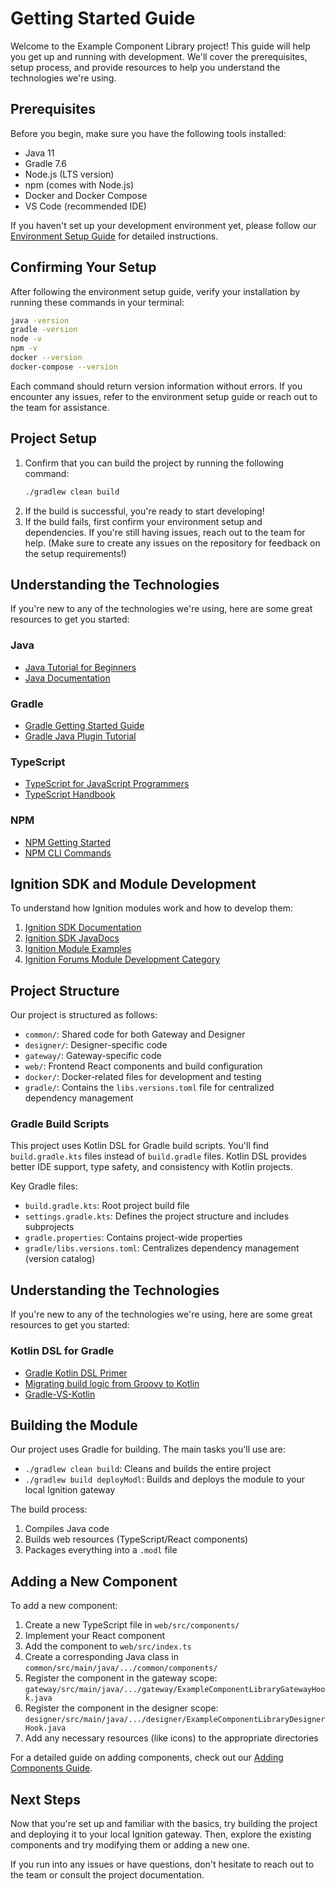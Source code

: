 # Getting Started Guide

Welcome to the Example Component Library project! This guide will help you get up and running with development. We'll cover the prerequisites, setup process, and provide resources to help you understand the technologies we're using.

## Prerequisites

Before you begin, make sure you have the following tools installed:

- Java 11
- Gradle 7.6
- Node.js (LTS version)
- npm (comes with Node.js)
- Docker and Docker Compose
- VS Code (recommended IDE)

If you haven't set up your development environment yet, please follow our [Environment Setup Guide](environment-setup.md) for detailed instructions.

## Confirming Your Setup

After following the environment setup guide, verify your installation by running these commands in your terminal:

```bash
java -version
gradle -version
node -v
npm -v
docker --version
docker-compose --version
```

Each command should return version information without errors. If you encounter any issues, refer to the environment setup guide or reach out to the team for assistance.

## Project Setup

1. Confirm that you can build the project by running the following command:
   ```bash
   ./gradlew clean build
   ```
2. If the build is successful, you're ready to start developing!
3. If the build fails, first confirm your environment setup and dependencies. If you're still having issues, reach out to the team for help. (Make sure to create any issues on the repository for feedback on the setup requirements!)

## Understanding the Technologies

If you're new to any of the technologies we're using, here are some great resources to get you started:

### Java
- [Java Tutorial for Beginners](https://www.programiz.com/java-programming)
- [Java Documentation](https://docs.oracle.com/en/java/)

### Gradle
- [Gradle Getting Started Guide](https://docs.gradle.org/current/userguide/getting_started.html)
- [Gradle Java Plugin Tutorial](https://docs.gradle.org/current/userguide/building_java_projects.html)

### TypeScript
- [TypeScript for JavaScript Programmers](https://www.typescriptlang.org/docs/handbook/typescript-in-5-minutes.html)
- [TypeScript Handbook](https://www.typescriptlang.org/docs/handbook/intro.html)

### NPM
- [NPM Getting Started](https://docs.npmjs.com/getting-started)
- [NPM CLI Commands](https://docs.npmjs.com/cli/v7/commands)

## Ignition SDK and Module Development

To understand how Ignition modules work and how to develop them:

1. [Ignition SDK Documentation](https://www.sdk-docs.inductiveautomation.com/docs/intro/)
2. [Ignition SDK JavaDocs](https://github.com/inductiveautomation/ignition-sdk-examples/wiki/Javadocs-&-Notable-API-Changes)
3. [Ignition Module Examples](https://github.com/inductiveautomation/ignition-sdk-examples)
4. [Ignition Forums Module Development Category](https://forum.inductiveautomation.com/c/module-development/7)

## Project Structure

Our project is structured as follows:

- `common/`: Shared code for both Gateway and Designer
- `designer/`: Designer-specific code
- `gateway/`: Gateway-specific code
- `web/`: Frontend React components and build configuration
- `docker/`: Docker-related files for development and testing
- `gradle/`: Contains the `libs.versions.toml` file for centralized dependency management

### Gradle Build Scripts

This project uses Kotlin DSL for Gradle build scripts. You'll find `build.gradle.kts` files instead of `build.gradle` files. Kotlin DSL provides better IDE support, type safety, and consistency with Kotlin projects.

Key Gradle files:
- `build.gradle.kts`: Root project build file
- `settings.gradle.kts`: Defines the project structure and includes subprojects
- `gradle.properties`: Contains project-wide properties
- `gradle/libs.versions.toml`: Centralizes dependency management (version catalog)

## Understanding the Technologies

If you're new to any of the technologies we're using, here are some great resources to get you started:

### Kotlin DSL for Gradle
- [Gradle Kotlin DSL Primer](https://docs.gradle.org/current/userguide/kotlin_dsl.html)
- [Migrating build logic from Groovy to Kotlin](https://docs.gradle.org/current/userguide/migrating_from_groovy_to_kotlin_dsl.html)
- [Gradle-VS-Kotlin](./faq/groovy-vs-kotlin.md)

## Building the Module

Our project uses Gradle for building. The main tasks you'll use are:

- `./gradlew clean build`: Cleans and builds the entire project
- `./gradlew build deployModl`: Builds and deploys the module to your local Ignition gateway

The build process:
1. Compiles Java code
2. Builds web resources (TypeScript/React components)
3. Packages everything into a `.modl` file

## Adding a New Component

To add a new component:

1. Create a new TypeScript file in `web/src/components/`
2. Implement your React component
3. Add the component to `web/src/index.ts`
4. Create a corresponding Java class in `common/src/main/java/.../common/components/`
5. Register the component in the gateway scope: `gateway/src/main/java/.../gateway/ExampleComponentLibraryGatewayHook.java`
6. Register the component in the designer scope: `designer/src/main/java/.../designer/ExampleComponentLibraryDesignerHook.java`
7. Add any necessary resources (like icons) to the appropriate directories

For a detailed guide on adding components, check out our [Adding Components Guide](adding-components.md).

## Next Steps

Now that you're set up and familiar with the basics, try building the project and deploying it to your local Ignition gateway. Then, explore the existing components and try modifying them or adding a new one.

If you run into any issues or have questions, don't hesitate to reach out to the team or consult the project documentation.
